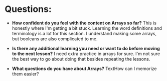 # Questions: 

- **How confident do you feel with the content on Arrays so far?**
This is honestly where I'm getting a bit stuck. Learning the word definitions and terminology is a lot for this section. I understand making some arrays, but booleans are also complicated to me. 

- **Is there any additional learning you need or want to do before moving to the next lesson?**
I need extra practice in arrays for sure. I'm not sure the best way to go about doing that besides repeating the lessons.

- **What questions do you have about Arrays?**
TextHow can I memorize them easier? 